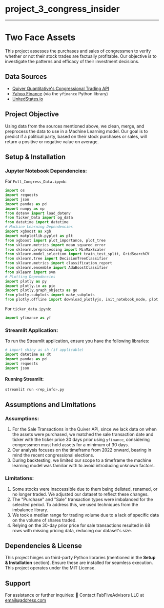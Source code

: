 # project_3_congress_insider
---
# Two Face Assets
This project assesses the purchases and sales of congressmen to verify whether or not their stock trades are factually profitable. Our objective is to investigate the patterns and efficacy of their investment decisions.
## Data Sources
- [Quiver Quantitative's Congressional Trading API](https://www.quiverquant.com/)
- [Yahoo Finance](https://finance.yahoo.com/) (via the `yfinance` Python library)
- [UnitedStates.io](https://www.unitedstates.io/)
## Project Objective
Using data from the sources mentioned above, we clean, merge, and preprocess the data to use in a Machine Learning model. Our goal is to predict if a political party, based on their stock purchases or sales, will return a positive or negative value on average.
## Setup & Installation
### Jupyter Notebook Dependencies:
For `Full_Congress_Data.ipynb`:
```python
import os
import requests
import json
import pandas as pd
import numpy as np
from dotenv import load_dotenv
from Ticker_Data import og_data
from datetime import datetime
# Machine Learning Dependencies
import xgboost as xgb
import matplotlib.pyplot as plt
from xgboost import plot_importance, plot_tree
from sklearn.metrics import mean_squared_error
from sklearn.preprocessing import MinMaxScaler
from sklearn.model_selection import train_test_split, GridSearchCV
from sklearn.tree import DecisionTreeClassifier
from sklearn.metrics import classification_report
from sklearn.ensemble import AdaBoostClassifier
from sklearn import svm
# Plotting Dependencies
import plotly as py
import plotly.io as pio
import plotly.graph_objects as go
from plotly.subplots import make_subplots
from plotly.offline import download_plotlyjs, init_notebook_mode, plot, iplot
```
For `ticker_data.ipynb`:
```python
import yfinance as yf
```
### Streamlit Application:
To run the Streamlit application, ensure you have the following libraries:
```python
# import shiny as sh (if applicable)
import datetime as dt
import pandas as pd
import requests
import json
```
#### Running Streamlit:

```bash
streamlit run <rep_info>.py
```
## Assumptions and Limitations
### Assumptions:
1. For the Sale Transactions in the Quiver API, since we lack data on when the assets were purchased, we matched the sale transaction date and ticker with the ticker price 30 days prior using `yfinance`, considering congressmen must hold assets for a minimum of 30 days.
2. Our analysis focuses on the timeframe from 2022 onward, bearing in mind the recent congressional elections.
3. During backtesting, we limited our scope to a timeframe the machine learning model was familiar with to avoid introducing unknown factors.
### Limitations:
1. Some stocks were inaccessible due to them being delisted, renamed, or no longer traded. We adjusted our dataset to reflect these changes.
2. The "Purchase" and "Sale" transaction types were imbalanced for the selected period. To address this, we used techniques from the imbalance library.
3. We took a median range for trading volume due to a lack of specific data on the volume of shares traded.
4. Relying on the 30-day prior price for sale transactions resulted in 68 rows with missing pricing data, reducing our dataset's size.
## Dependencies & License
This project hinges on third-party Python libraries (mentioned in the **Setup & Installation** section). Ensure these are installed for seamless execution.
This project operates under the MIT License.
## Support
For assistance or further inquiries:
:e-mail: Contact FabFiveAdvisors LLC at [email@address.com](mailto:email@address.com)








